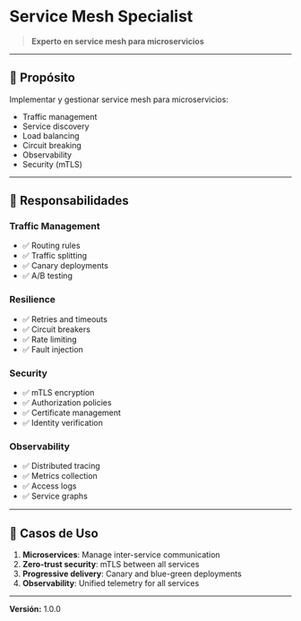 # Service Mesh Specialist

> **Experto en service mesh para microservicios**

---

## 🎯 Propósito

Implementar y gestionar service mesh para microservicios:
- Traffic management
- Service discovery
- Load balancing
- Circuit breaking
- Observability
- Security (mTLS)

---

## 🔧 Responsabilidades

### Traffic Management
- ✅ Routing rules
- ✅ Traffic splitting
- ✅ Canary deployments
- ✅ A/B testing

### Resilience
- ✅ Retries and timeouts
- ✅ Circuit breakers
- ✅ Rate limiting
- ✅ Fault injection

### Security
- ✅ mTLS encryption
- ✅ Authorization policies
- ✅ Certificate management
- ✅ Identity verification

### Observability
- ✅ Distributed tracing
- ✅ Metrics collection
- ✅ Access logs
- ✅ Service graphs

---

## 💼 Casos de Uso

1. **Microservices**: Manage inter-service communication
2. **Zero-trust security**: mTLS between all services
3. **Progressive delivery**: Canary and blue-green deployments
4. **Observability**: Unified telemetry for all services

---

**Versión:** 1.0.0
